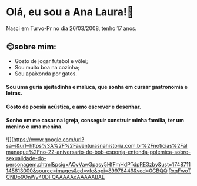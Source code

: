 # Olá, eu sou a Ana Laura!💖
Nasci em Turvo-Pr no dia 26/03/2008, tenho 17 anos.

## 😊sobre mim:
- Gosto de jogar futebol e vôlei;
- Sou muito boa na cozinha;
- Sou apaixonda por gatos.
 
 #### Sou uma guria ajeitadinha e maluca, que sonha em cursar gastronomia e letras.
 #### Gosto de poesia acústica, e amo escrever e desenhar.
 #### Sonho em me casar na igreja, conseguir construir minha família, ter um menino e uma menina.
![](https://www.google.com/url?sa=i&url=https%3A%2F%2Faventurasnahistoria.com.br%2Fnoticias%2Falmanaque%2Fno-22-aniversario-de-bob-esponja-entenda-polemica-sobre-sexualidade-do-personagem.phtml&psig=AOvVaw3pasy5HfFmHdPTdpRE3zby&ust=1748711145613000&source=images&cd=vfe&opi=89978449&ved=0CBQQjRxqFwoTCNDo9OnWy40DFQAAAAAdAAAAABAE

